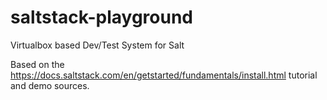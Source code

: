 # saltstack-playground
Virtualbox based Dev/Test System for Salt


Based on the https://docs.saltstack.com/en/getstarted/fundamentals/install.html  tutorial and demo sources.